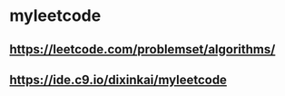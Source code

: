 # myleetcode


https://leetcode.com/problemset/algorithms/
---
https://ide.c9.io/dixinkai/myleetcode
---
